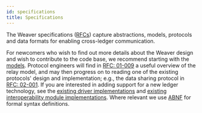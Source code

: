 ```yaml
---
id: specifications
title: Specifications
---
```


<!--
 Copyright IBM Corp. All Rights Reserved.

 SPDX-License-Identifier: CC-BY-4.0
 -->

The Weaver specifications ([RFCs](https://github.com/hyperledger-labs/weaver-dlt-interoperability/tree/main/rfcs)) capture abstractions, models, protocols and data formats for enabling cross-ledger communication.

For newcomers who wish to find out more details about the Weaver design and wish to contribute to the code base, we recommend starting with the [models](https://github.com/hyperledger-labs/weaver-dlt-interoperability/tree/main/rfcs/models). Protocol engineers will find in [RFC: 01-009](https://github.com/hyperledger/cacti/weaver/blob/main/rfcs/models/infrastructure/relays.md) a useful overview of the relay model, and may then progress on to reading one of the existing protocols' design and implementation; e.g., the data sharing protocol in [RFC: 02-001](https://github.com/hyperledger/cacti/weaver/blob/main/rfcs/protocols/data-sharing/generic.md). If you are interested in adding support for a new ledger technology, see the [existing driver implementations](https://github.com/hyperledger-labs/weaver-dlt-interoperability/tree/main/core/drivers) and [existing interoperability module implementations](https://github.com/hyperledger-labs/weaver-dlt-interoperability/tree/main/core/network). Where relevant we use [ABNF](https://tools.ietf.org/html/rfc5234) for formal syntax definitions.
